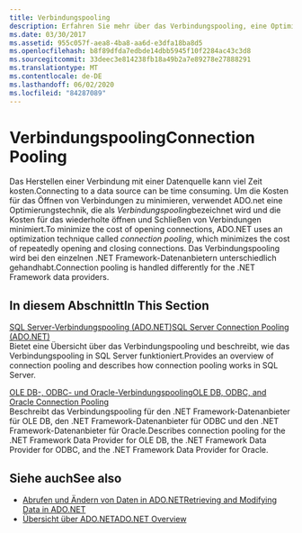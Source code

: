 ```yaml
---
title: Verbindungspooling
description: Erfahren Sie mehr über das Verbindungspooling, eine Optimierungstechnik, mit der ADO.net die Kosten für das Öffnen von Verbindungen mit Datenquellen minimiert.
ms.date: 03/30/2017
ms.assetid: 955c057f-aea8-4ba8-aa6d-e3dfa18ba8d5
ms.openlocfilehash: b8f89dfda7edbde14dbb5945f10f2284ac43c3d8
ms.sourcegitcommit: 33deec3e814238fb18a49b2a7e89278e27888291
ms.translationtype: MT
ms.contentlocale: de-DE
ms.lasthandoff: 06/02/2020
ms.locfileid: "84287089"
---
```

# <a name="connection-pooling"></a><span data-ttu-id="9e05f-103">Verbindungspooling</span><span class="sxs-lookup"><span data-stu-id="9e05f-103">Connection Pooling</span></span>
<span data-ttu-id="9e05f-104">Das Herstellen einer Verbindung mit einer Datenquelle kann viel Zeit kosten.</span><span class="sxs-lookup"><span data-stu-id="9e05f-104">Connecting to a data source can be time consuming.</span></span> <span data-ttu-id="9e05f-105">Um die Kosten für das Öffnen von Verbindungen zu minimieren, verwendet ADO.net eine Optimierungstechnik, die als *Verbindungspooling*bezeichnet wird und die Kosten für das wiederholte öffnen und Schließen von Verbindungen minimiert.</span><span class="sxs-lookup"><span data-stu-id="9e05f-105">To minimize the cost of opening connections, ADO.NET uses an optimization technique called *connection pooling*, which minimizes the cost of repeatedly opening and closing connections.</span></span> <span data-ttu-id="9e05f-106">Das Verbindungspooling wird bei den einzelnen .NET Framework-Datenanbietern unterschiedlich gehandhabt.</span><span class="sxs-lookup"><span data-stu-id="9e05f-106">Connection pooling is handled differently for the .NET Framework data providers.</span></span>  
  
## <a name="in-this-section"></a><span data-ttu-id="9e05f-107">In diesem Abschnitt</span><span class="sxs-lookup"><span data-stu-id="9e05f-107">In This Section</span></span>  
 [<span data-ttu-id="9e05f-108">SQL Server-Verbindungspooling (ADO.NET)</span><span class="sxs-lookup"><span data-stu-id="9e05f-108">SQL Server Connection Pooling (ADO.NET)</span></span>](sql-server-connection-pooling.md)  
 <span data-ttu-id="9e05f-109">Bietet eine Übersicht über das Verbindungspooling und beschreibt, wie das Verbindungspooling in SQL Server funktioniert.</span><span class="sxs-lookup"><span data-stu-id="9e05f-109">Provides an overview of connection pooling and describes how connection pooling works in SQL Server.</span></span>  
  
 [<span data-ttu-id="9e05f-110">OLE DB-, ODBC- und Oracle-Verbindungspooling</span><span class="sxs-lookup"><span data-stu-id="9e05f-110">OLE DB, ODBC, and Oracle Connection Pooling</span></span>](ole-db-odbc-and-oracle-connection-pooling.md)  
 <span data-ttu-id="9e05f-111">Beschreibt das Verbindungspooling für den .NET Framework-Datenanbieter für OLE DB, den .NET Framework-Datenanbieter für ODBC und den .NET Framework-Datenanbieter für Oracle.</span><span class="sxs-lookup"><span data-stu-id="9e05f-111">Describes connection pooling for the .NET Framework Data Provider for OLE DB, the .NET Framework Data Provider for ODBC, and the .NET Framework Data Provider for Oracle.</span></span>  
  
## <a name="see-also"></a><span data-ttu-id="9e05f-112">Siehe auch</span><span class="sxs-lookup"><span data-stu-id="9e05f-112">See also</span></span>

- [<span data-ttu-id="9e05f-113">Abrufen und Ändern von Daten in ADO.NET</span><span class="sxs-lookup"><span data-stu-id="9e05f-113">Retrieving and Modifying Data in ADO.NET</span></span>](retrieving-and-modifying-data.md)
- [<span data-ttu-id="9e05f-114">Übersicht über ADO.NET</span><span class="sxs-lookup"><span data-stu-id="9e05f-114">ADO.NET Overview</span></span>](ado-net-overview.md)
